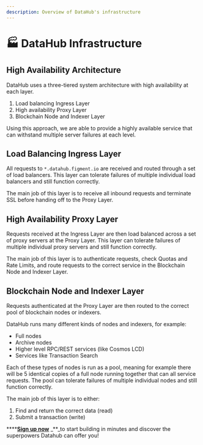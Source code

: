 ```yaml
---
description: Overview of DataHub's infrastructure
---
```


# 🏭 DataHub Infrastructure

## High Availability Architecture

DataHub uses a three-tiered system architecture with high availability at each layer.

1. Load balancing Ingress Layer
2. High availability Proxy Layer
3. Blockchain Node and Indexer Layer

Using this approach, we are able to provide a highly available service that can withstand multiple server failures at each level.

## Load Balancing Ingress Layer

All requests to `*.datahub.figment.io` are received and routed through a set of load balancers. This layer can tolerate failures of multiple individual load balancers and still function correctly.

The main job of this layer is to receive all inbound requests and terminate SSL before handing off to the Proxy Layer.

## High Availability Proxy Layer

Requests received at the Ingress Layer are then load balanced across a set of proxy servers at the Proxy Layer. This layer can tolerate failures of multiple individual proxy servers and still function correctly.

The main job of this layer is to authenticate requests, check Quotas and Rate Limits, and route requests to the correct service in the Blockchain Node and Indexer Layer.

## Blockchain Node and Indexer Layer

Requests authenticated at the Proxy Layer are then routed to the correct pool of blockchain nodes or indexers.

DataHub runs many different kinds of nodes and indexers, for example:

* Full nodes
* Archive nodes
* Higher level RPC/REST services (like Cosmos LCD)
* Services like Transaction Search

Each of these types of nodes is run as a pool, meaning for example there will be 5 identical copies of a full node running together that can all service requests. The pool can tolerate failures of multiple individual nodes and still function correctly.

The main job of this layer is to either:

1. Find and return the correct data (read)
2. Submit a transaction (write)

\*\*\*\*[**Sign up now**](https://datahub.figment.io/sign\_up) \_\*\*\_to start building in minutes and discover the superpowers Datahub can offer you!
